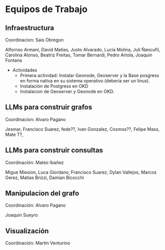# Equipos de Trabajo

## Infraestructura
Coordinacion: Sais Obregon

Alfornso Armani, David Matias, Justo Alvarado, Lucia Molina, Juli Ñancufil, Carolina Alonso, Beatriz Freitas, Tomar Bernardi, Pedro Artola, Joaquin Fontana
* Actividades
  * Primera actividad: Instalar Geonode, Geoserver y la Base posgress en forma nativa en su sistema operativo (deberia ser un linux).
  * Instalación de Postgress en OKD
  * Instalacion de Geoserver y Geonode en OKD.

## LLMs para construir grafos
Coordinacion: Alvaro Pagano

Jesmar, Francisco Suarez, fede??, Ivan Gonzalez, Cosmos??, Felipe Mass, Mate T?, 

## LLMs para construir consultas
Coordinación: Mateo Ibañez

Migue Miesion, Luca Giordano, Francisco Suarez, Dylan Vallejos, Marcos Gerez, Matias Brizzi, Damian Bicocchi

## Manipulacion del grafo
Coordinación: Alvaro Pagano

Joaquin Sueyro

## Visualización
Coordinación: Martin Venturino

